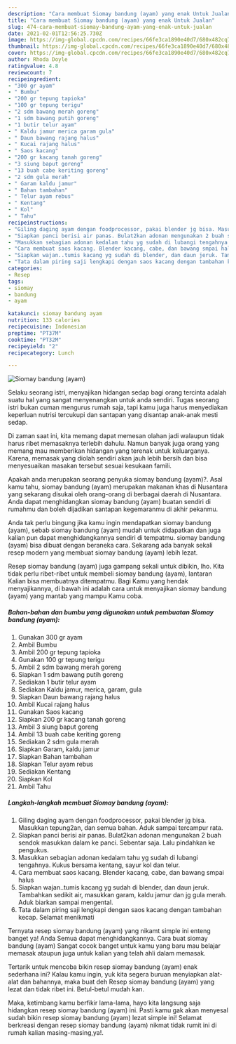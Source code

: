```yaml
---
description: "Cara membuat Siomay bandung (ayam) yang enak Untuk Jualan"
title: "Cara membuat Siomay bandung (ayam) yang enak Untuk Jualan"
slug: 474-cara-membuat-siomay-bandung-ayam-yang-enak-untuk-jualan
date: 2021-02-01T12:56:25.730Z
image: https://img-global.cpcdn.com/recipes/66fe3ca1890e40d7/680x482cq70/siomay-bandung-ayam-foto-resep-utama.jpg
thumbnail: https://img-global.cpcdn.com/recipes/66fe3ca1890e40d7/680x482cq70/siomay-bandung-ayam-foto-resep-utama.jpg
cover: https://img-global.cpcdn.com/recipes/66fe3ca1890e40d7/680x482cq70/siomay-bandung-ayam-foto-resep-utama.jpg
author: Rhoda Doyle
ratingvalue: 4.8
reviewcount: 7
recipeingredient:
- "300 gr ayam"
- " Bumbu"
- "200 gr tepung tapioka"
- "100 gr tepung terigu"
- "2 sdm bawang merah goreng"
- "1 sdm bawang putih goreng"
- "1 butir telur ayam"
- " Kaldu jamur merica garam gula"
- " Daun bawang rajang halus"
- " Kucai rajang halus"
- " Saos kacang"
- "200 gr kacang tanah goreng"
- "3 siung baput goreng"
- "13 buah cabe keriting goreng"
- "2 sdm gula merah"
- " Garam kaldu jamur"
- " Bahan tambahan"
- " Telur ayam rebus"
- " Kentang"
- " Kol"
- " Tahu"
recipeinstructions:
- "Giling daging ayam dengan foodprocessor, pakai blender jg bisa. Masukkan tepung2an, dan semua bahan. Aduk sampai tercampur rata."
- "Siapkan panci berisi air panas. Bulat2kan adonan mengunakan 2 buah sendok masukkan dalam ke panci. Sebentar saja. Lalu pindahkan ke pengukus."
- "Masukkan sebagian adonan kedalam tahu yg sudah di lubangi tengahnya. Kukus bersama kentang, sayur kol dan telur."
- "Cara membuat saos kacang. Blender kacang, cabe, dan bawang smpai halus"
- "Siapkan wajan..tumis kacang yg sudah di blender, dan daun jeruk. Tambahkan sedikit air, masukkan garam, kaldu jamur dan jg gula merah. Aduk biarkan sampai mengental."
- "Tata dalam piring saji lengkapi dengan saos kacang dengan tambahan kecap. Selamat menikmati"
categories:
- Resep
tags:
- siomay
- bandung
- ayam

katakunci: siomay bandung ayam 
nutrition: 133 calories
recipecuisine: Indonesian
preptime: "PT37M"
cooktime: "PT32M"
recipeyield: "2"
recipecategory: Lunch

---
```



![Siomay bandung (ayam)](https://img-global.cpcdn.com/recipes/66fe3ca1890e40d7/680x482cq70/siomay-bandung-ayam-foto-resep-utama.jpg)

Selaku seorang istri, menyajikan hidangan sedap bagi orang tercinta adalah suatu hal yang sangat menyenangkan untuk anda sendiri. Tugas seorang istri bukan cuman mengurus rumah saja, tapi kamu juga harus menyediakan keperluan nutrisi tercukupi dan santapan yang disantap anak-anak mesti sedap.

Di zaman  saat ini, kita memang dapat memesan olahan jadi walaupun tidak harus ribet memasaknya terlebih dahulu. Namun banyak juga orang yang memang mau memberikan hidangan yang terenak untuk keluarganya. Karena, memasak yang diolah sendiri akan jauh lebih bersih dan bisa menyesuaikan masakan tersebut sesuai kesukaan famili. 



Apakah anda merupakan seorang penyuka siomay bandung (ayam)?. Asal kamu tahu, siomay bandung (ayam) merupakan makanan khas di Nusantara yang sekarang disukai oleh orang-orang di berbagai daerah di Nusantara. Anda dapat menghidangkan siomay bandung (ayam) buatan sendiri di rumahmu dan boleh dijadikan santapan kegemaranmu di akhir pekanmu.

Anda tak perlu bingung jika kamu ingin mendapatkan siomay bandung (ayam), sebab siomay bandung (ayam) mudah untuk didapatkan dan juga kalian pun dapat menghidangkannya sendiri di tempatmu. siomay bandung (ayam) bisa dibuat dengan beraneka cara. Sekarang ada banyak sekali resep modern yang membuat siomay bandung (ayam) lebih lezat.

Resep siomay bandung (ayam) juga gampang sekali untuk dibikin, lho. Kita tidak perlu ribet-ribet untuk membeli siomay bandung (ayam), lantaran Kalian bisa membuatnya ditempatmu. Bagi Kamu yang hendak menyajikannya, di bawah ini adalah cara untuk menyajikan siomay bandung (ayam) yang mantab yang mampu Kamu coba.

<!--inarticleads1-->

##### Bahan-bahan dan bumbu yang digunakan untuk pembuatan Siomay bandung (ayam):

1. Gunakan 300 gr ayam
1. Ambil  Bumbu
1. Ambil 200 gr tepung tapioka
1. Gunakan 100 gr tepung terigu
1. Ambil 2 sdm bawang merah goreng
1. Siapkan 1 sdm bawang putih goreng
1. Sediakan 1 butir telur ayam
1. Sediakan  Kaldu jamur, merica, garam, gula
1. Siapkan  Daun bawang rajang halus
1. Ambil  Kucai rajang halus
1. Gunakan  Saos kacang
1. Siapkan 200 gr kacang tanah goreng
1. Ambil 3 siung baput goreng
1. Ambil 13 buah cabe keriting goreng
1. Sediakan 2 sdm gula merah
1. Siapkan  Garam, kaldu jamur
1. Siapkan  Bahan tambahan
1. Siapkan  Telur ayam rebus
1. Sediakan  Kentang
1. Siapkan  Kol
1. Ambil  Tahu




<!--inarticleads2-->

##### Langkah-langkah membuat Siomay bandung (ayam):

1. Giling daging ayam dengan foodprocessor, pakai blender jg bisa. Masukkan tepung2an, dan semua bahan. Aduk sampai tercampur rata.
1. Siapkan panci berisi air panas. Bulat2kan adonan mengunakan 2 buah sendok masukkan dalam ke panci. Sebentar saja. Lalu pindahkan ke pengukus.
1. Masukkan sebagian adonan kedalam tahu yg sudah di lubangi tengahnya. Kukus bersama kentang, sayur kol dan telur.
1. Cara membuat saos kacang. Blender kacang, cabe, dan bawang smpai halus
1. Siapkan wajan..tumis kacang yg sudah di blender, dan daun jeruk. Tambahkan sedikit air, masukkan garam, kaldu jamur dan jg gula merah. Aduk biarkan sampai mengental.
1. Tata dalam piring saji lengkapi dengan saos kacang dengan tambahan kecap. Selamat menikmati




Ternyata resep siomay bandung (ayam) yang nikamt simple ini enteng banget ya! Anda Semua dapat menghidangkannya. Cara buat siomay bandung (ayam) Sangat cocok banget untuk kamu yang baru mau belajar memasak ataupun juga untuk kalian yang telah ahli dalam memasak.

Tertarik untuk mencoba bikin resep siomay bandung (ayam) enak sederhana ini? Kalau kamu ingin, yuk kita segera buruan menyiapkan alat-alat dan bahannya, maka buat deh Resep siomay bandung (ayam) yang lezat dan tidak ribet ini. Betul-betul mudah kan. 

Maka, ketimbang kamu berfikir lama-lama, hayo kita langsung saja hidangkan resep siomay bandung (ayam) ini. Pasti kamu gak akan menyesal sudah bikin resep siomay bandung (ayam) lezat simple ini! Selamat berkreasi dengan resep siomay bandung (ayam) nikmat tidak rumit ini di rumah kalian masing-masing,ya!.

